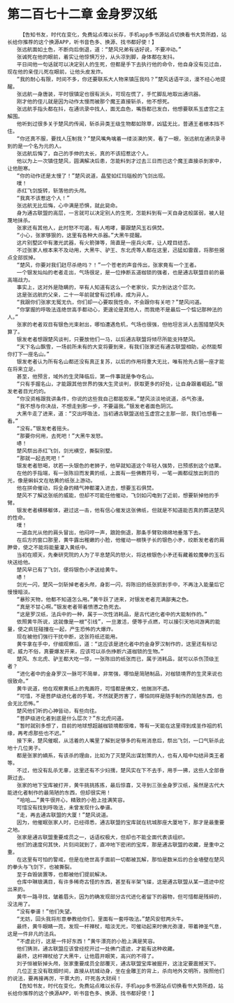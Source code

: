 # 第二百七十二章 金身罗汉纸
        【告知书友，时代在变化，免费站点难以长存，手机app多书源站点切换看书大势所趋，站长给你推荐的这个换源APP，听书音色多、换源、找书都好使！】
       张远航面如土色，不断向后倒退，道：“楚风兄弟有话好说，不要冲动。”
       张诚死在他的眼前，着实让他惊惧万分，从头凉到脚，身体都在发抖。
       平日间他一句话就可以决定别人的生死，但都是手下去执行他的命令，他自身没有见过血，现在他的亲侄儿死在眼前，让他头皮发炸。
       “我的耐心有限，时间不多，你还要联系大人物来镇压我吗？”楚风话语平淡，漫不经心地提醒。
       张远航一身唐装，平时很镇定也很有派头，可现在慌了，手忙脚乱地取出通讯器。
       刚才他的侄儿就是因为动作太慢而被那个魔王直接斩杀，他不想死。
       张远航手指头都在抖，在通讯录中找人，面无血色，嘴唇都已发白，他想要联系玉虚宫之主解围。
       他听到过很多关于楚风的传闻，斩杀异类王级生物都如除草，凶猛无比，普通王者根本挡不住。
       “你还真不服，要找人压制我？”楚风嘴角噙着一缕淡漠的笑，看了一眼，张远航在通讯录寻到的是一个名为元的人。
       张远航后悔了，自己的手伸的太长，真的不该招惹这个人。
       他以为上一次镇住楚风，圆满解决后患，怎能料到才过去三日而已这个魔王直接杀到家中，让他胆寒。
       “你的动作还是太慢了！”楚风说道，晶莹如红玛瑙般的飞剑出现。
       噗！
       赤红飞剑旋转，斩落他的头颅。
       “我真不该惹这个人！”
       张远航无比后悔，心中满是恐惧，就此毙命。
       身为通古联盟的高层，一言就可以决定别人的生死，怎能料到有一天自身这般孱弱，被人轻蔑地抹杀。
       张家还有其他人，此时怒不可遏，有人咆哮，要跟楚风玉石俱焚。
       “小心，张家够狠的，这里有各种大杀器。”大黑牛提醒。
       这片别墅区中有激光武器，有火箭弹等，简直是一座兵火库，让人瞠目结舌。
       不过张家人根本来不及动用，大黑牛、驴王、东北虎等人都在这里，迅猛如雷霆，将那些据点全部拔掉。
       “楚风，你要对我们赶尽杀绝吗？！”一个苍老的声音传出，张家竟有一个王者。
       一个银发灿灿的老者走出，气场很足，是一位挣断五道枷锁的强者，也是通古联盟目前的最高端战力。
       事实上，这对外是隐瞒的，罕有人知道有这么一个老家伙，实力到达这个层次。
       这是张远航的父亲，二十一年前就曾有过机缘，成为异人。
       “我跟你们张家无冤无仇，你们却一心要取我性命，不会跟你有关吧？”楚风问道。
       “你掌握的呼吸法连绝世高手都动心，更遑论是其他人，而我绝不是最后一个惦记那种法的人。”
       张家的老者双目有银色光束射出，哪怕遭遇危机，气场也很强，但他坦言派人去围猎楚风失算了。
       银发老者想跟楚风谈判，只要放他们一马，以后通古联盟将倾尽所能支持楚风。
       “天下名山飘雪，一场前所未有的大变将要到来，有我们张家还有通古联盟相助，必然能帮你打下一座名山。”
       银发老者认为所有名山都还没有真正复苏，以后的作用将重大无比，唯有抢先占据一座才能在将来立足。
       甚至，他预言，域外的生灵降临后，第一件事就是争夺名山。
       “只有手握名山，才能跟其他世界的强大生灵谈判，获取更多的好处，让自身跟着崛起。”银发老者目光灼灼。
       “你没资格跟我讲条件，你说的这些我自己都能取来。”楚风淡淡地说道，杀气弥漫。
       “我不想与你决战，不想走到那一步，不要逼我。”银发老者面色阴沉。
       大黑牛走了进来，道：“交出呼吸法，当初通古联盟送给玉虚宫之主那一部，我们也想看一看。”
       “没有。”银发老者摇头。
       “那要你何用，去死吧！”大黑牛发怒。
       哧！
       楚风祭出赤红飞剑，剑光横空，撕裂别墅。
       “那就一起去死吧！”
       银发老者怒喝，状若一头银色的老狮子，他早就知道这个年轻人强势，已预感到这个结果。
       在他的手指端，有一张陈旧而发黄的纸，上面有一些佛教符号，一笔一画都绽放出刺目的光，像是蝌蚪文在枯黄的纸张上游动。
       他在拼命催动，将全身的精气神都灌入进去，想要玉石俱焚。
       楚风不了解这张纸的威能，但却不可能任他催动，飞剑如闪电到了近前，想要斩掉他的手臂。
       银发老者横移躯体，避过这一击，他有信心催发这张佛纸，但就是不知道能否真的葬送楚风的性命。
       噗！
       一道血光从他的肩头冒出，他闷哼一声，踉跄倒退，那条手臂软绵绵地垂落下去。
       在后方的窗口那里，黄牛露出稚嫩的小脸，他催动一根筷子长的银色小矛，绞断发老者的肩胛骨，使之不能将能量灌入黄纸中。
       当初在顺天，先秦研究院的人为了平息楚风的怒火，将这根银色小矛还有藏着蛟魔拳的玉石块送给他。
       楚风早已有了飞剑，便将银色小矛送给黄牛。
       哧！
       剑光一闪，楚风一剑斩掉老者头颅，身影一闪，将陈旧的纸张抓到手中，不再注入能量后它慢慢暗淡。
       “暴殄天物，他都不知道怎么用。”黄牛跃了进来，对银发老者充满鄙夷之色。
       “真是不甘心啊。”银发老者带着愤懑之色死去。
       “这是罗汉纸，法兵中的一种，属于一次性消耗品，是古代进化者中的大能制作的。”
       依照黄牛所说，这就像是一根“引线”，一旦激活，便等于点燃，可以接引天地间游离的能量，使之疯狂碰撞在一起，产生恐怖的大爆炸。
       现在被他们强行干扰中断，这张符纸还能用。
       黄牛拿在手中，仔细观察后，道：“这应该是进化者中的金身罗汉制作的，这里还有标记呢，威力不俗，真要爆发开来，应该可以杀伤挣断六道枷锁的生物。”
       楚风、东北虎、驴王都大吃一惊，一张陈旧的纸张而已，属于消耗品，就可以杀伤顶级王者？
       “进化者中的金身罗汉一脉可不简单，非常强，哪怕是简陋制品，对枷锁境界的生灵来说也很致命。”
       黄牛说道，他在观察黄纸上的鬼画符，可惜都是佛文，他揣测不透。
       “可惜，不是菩萨级进化者的手笔，不然就更厉害了，哪怕同样是随手制作的简陋东西，也会无比恐怖。”
       楚风他们听的心神皆动，有些向往。
       “菩萨级进化者到底是什么层次？”东北虎问道。
       “暂时就别多想了，目前的地球想超越枷锁境都很难，等有一天能在这里得到成圣作祖的机缘，再考虑那些也不迟。”
       接下来，楚风催眠，从活着的人嘴里了解到足够多的有用消息后，祭出飞剑，一口气斩杀此地十几位男子。
       都是张家的嫡系，有该杀的理由，比如为了灭楚风出谋划策的人，也有人暗中勾结异类王者等。
       不过，他没有乱杀无辜，这里还有不少妇孺，楚风实在下不去手，用手一拂，这些人全部昏厥过去。
       张家的地下宝库被打开，黄牛挑挑拣拣，最后惊喜，又寻到三张金身罗汉纸，虽然是古代大能进化者制作的最简陋的东西，但却很实用！
       “哈哈……”黄牛很开心，精致的小脸上挂满笑容。
       可惜没有找到呼吸法，未曾发现什么拳谱。
       “走，再去通古联盟的大厦！”楚风说道。
       因为，他催眠张家人时，已经得悉，通古联盟的宝库就在杭城那座大厦地下，那才是最重要之地。
       张家是通古联盟重要成员之一，话语权极大，但却也不能全面代表该组织。
       他们的速度何其快，片刻间就到了，直冲地下密闭的宝库，那是通古联盟的收藏，是重中之重。
       在这里有可怕的警戒，但是在绝世高手面前一切都被瓦解，那怕是数米后的合金墙壁在楚风的拳头与飞剑下，也被撕裂。
       至于自毁装置等，也都被他们提前解决。
       仓库中琳琅满目，有许多稀奇古怪的东西，甚至有半架飞碟，这是通古联盟从某一遗迹中挖出来的。
       黄牛一路寻找，皱着眉头，因为的确发现部分古代进化者留下的器物，但可惜都是残碎的，没法用了。
       “没有拳谱！”他们失望。
       “无妨，回头我将形意拳教给你们，里面有一套呼吸法。”楚风安慰两头牛。
       最终，黄牛眼睛一亮，发现一杆禅杖，暗淡无光，可催动起来时佛光弥漫，带着神圣气息，这是一件非凡的法兵。
       “不虚此行，这是一件好东西！”黄牛漂亮的小脸上满是笑容。
       他们猜测，通古联盟应该曾经挖开过一处佛门遗迹，才能有这种收藏。
       最终，这杆禅杖给了大黑牛，让他眉开眼笑，高兴的不得了。
       刘子恒被斩掉头颅，张家重要成员全部覆灭，通古联盟宝库被掘开，这注定要震撼天下。
       几位正主没有耽搁时间，直接从杭城动身，坐在金雕王的背上，杀向地外文明所，按照他们的说法，要再接再厉，干票大的，吓死各大财阀！
       【告知书友，时代在变化，免费站点难以长存，手机app多书源站点切换看书大势所趋，站长给你推荐的这个换源APP，听书音色多、换源、找书都好使！】